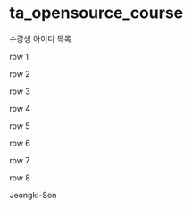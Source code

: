 # ta_opensource_course

수강생 아이디 목록

row 1

row 2

row 3

row 4

row 5

row 6

row 7

row 8

Jeongki-Son
